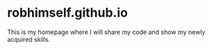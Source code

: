 # robhimself.github.io

This is my homepage where I will share my code and show my newly acquired skills.
